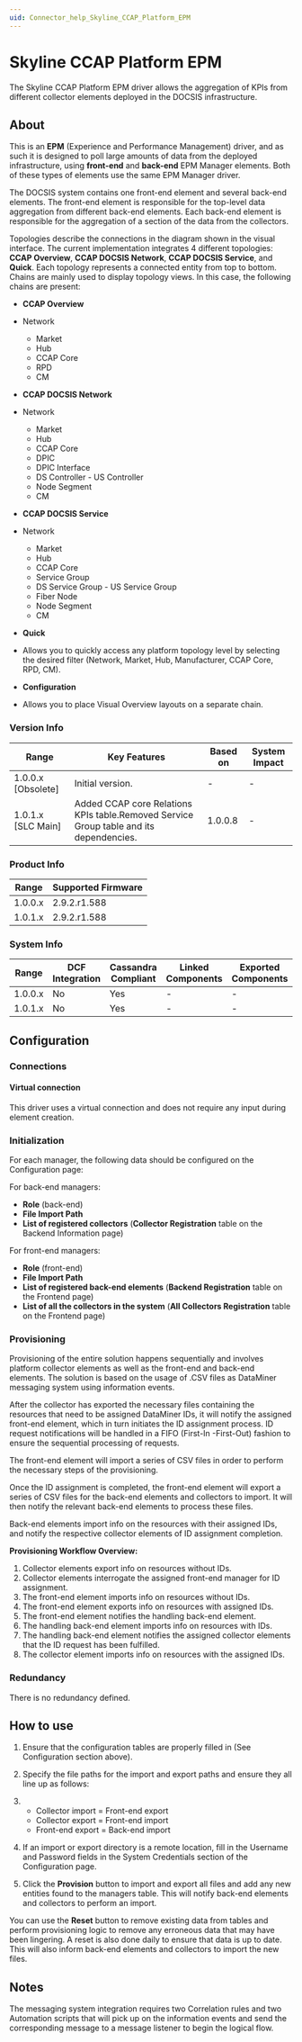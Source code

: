 ```yaml
---
uid: Connector_help_Skyline_CCAP_Platform_EPM
---
```


# Skyline CCAP Platform EPM

The Skyline CCAP Platform EPM driver allows the aggregation of KPIs from different collector elements deployed in the DOCSIS infrastructure.

## About

This is an **EPM** (Experience and Performance Management) driver, and as such it is designed to poll large amounts of data from the deployed infrastructure, using **front-end** and **back-end** EPM Manager elements. Both of these types of elements use the same EPM Manager driver.

The DOCSIS system contains one front-end element and several back-end elements. The front-end element is responsible for the top-level data aggregation from different back-end elements. Each back-end element is responsible for the aggregation of a section of the data from the collectors.

Topologies describe the connections in the diagram shown in the visual interface. The current implementation integrates 4 different topologies: **CCAP Overview**, **CCAP DOCSIS Network**, **CCAP DOCSIS Service**, and **Quick**. Each topology represents a connected entity from top to bottom. Chains are mainly used to display topology views. In this case, the following chains are present:

- **CCAP Overview**

- Network
  - Market
  - Hub
  - CCAP Core
  - RPD
  - CM

- **CCAP DOCSIS Network**

- Network
  - Market
  - Hub
  - CCAP Core
  - DPIC
  - DPIC Interface
  - DS Controller - US Controller
  - Node Segment
  - CM

- **CCAP DOCSIS Service**

- Network
  - Market
  - Hub
  - CCAP Core
  - Service Group
  - DS Service Group - US Service Group
  - Fiber Node
  - Node Segment
  - CM

- **Quick**

- Allows you to quickly access any platform topology level by selecting the desired filter (Network, Market, Hub, Manufacturer, CCAP Core, RPD, CM).

- **Configuration**

- Allows you to place Visual Overview layouts on a separate chain.

### Version Info

| **Range**            | **Key Features**                                                                       | **Based on** | **System Impact** |
|----------------------|----------------------------------------------------------------------------------------|--------------|-------------------|
| 1.0.0.x \[Obsolete\] | Initial version.                                                                       | \-           | \-                |
| 1.0.1.x \[SLC Main\] | Added CCAP core Relations KPIs table.Removed Service Group table and its dependencies. | 1.0.0.8      | \-                |

### Product Info

| **Range** | **Supported Firmware** |
|-----------|------------------------|
| 1.0.0.x   | 2.9.2.r1.588           |
| 1.0.1.x   | 2.9.2.r1.588           |

### System Info

| **Range** | **DCF Integration** | **Cassandra Compliant** | **Linked Components** | **Exported Components** |
|-----------|---------------------|-------------------------|-----------------------|-------------------------|
| 1.0.0.x   | No                  | Yes                     | \-                    | \-                      |
| 1.0.1.x   | No                  | Yes                     | \-                    | \-                      |

## Configuration

### Connections

#### Virtual connection

This driver uses a virtual connection and does not require any input during element creation.

### Initialization

For each manager, the following data should be configured on the Configuration page:

For back-end managers:

- **Role** (back-end)
- **File Import Path**
- **List of registered collectors** (**Collector Registration** table on the Backend Information page)

For front-end managers:

- **Role** (front-end)
- **File Import Path**
- **List of registered back-end elements** (**Backend Registration** table on the Frontend page)
- **List of all the collectors in the system** (**All Collectors Registration** table on the Frontend page)

### Provisioning

Provisioning of the entire solution happens sequentially and involves platform collector elements as well as the front-end and back-end elements. The solution is based on the usage of .CSV files as DataMiner messaging system using information events.

After the collector has exported the necessary files containing the resources that need to be assigned DataMiner IDs, it will notify the assigned front-end element, which in turn initiates the ID assignment process. ID request notifications will be handled in a FIFO (First-In -First-Out) fashion to ensure the sequential processing of requests.

The front-end element will import a series of CSV files in order to perform the necessary steps of the provisioning.

Once the ID assignment is completed, the front-end element will export a series of CSV files for the back-end elements and collectors to import. It will then notify the relevant back-end elements to process these files.

Back-end elements import info on the resources with their assigned IDs, and notify the respective collector elements of ID assignment completion.

**Provisioning Workflow Overview:**

1.  Collector elements export info on resources without IDs.
2.  Collector elements interrogate the assigned front-end manager for ID assignment.
3.  The front-end element imports info on resources without IDs.
4.  The front-end element exports info on resources with assigned IDs.
5.  The front-end element notifies the handling back-end element.
6.  The handling back-end element imports info on resources with IDs.
7.  The handling back-end element notifies the assigned collector elements that the ID request has been fulfilled.
8.  The collector element imports info on resources with the assigned IDs.

### Redundancy

There is no redundancy defined.

## How to use

1.  Ensure that the configuration tables are properly filled in (See Configuration section above).

2.  Specify the file paths for the import and export paths and ensure they all line up as follows:

3.  - Collector import = Front-end export
    - Collector export = Front-end import
    - Front-end export = Back-end import

4.  If an import or export directory is a remote location, fill in the Username and Password fields in the System Credentials section of the Configuration page.

5.  Click the **Provision** button to import and export all files and add any new entities found to the managers table. This will notify back-end elements and collectors to perform an import.

You can use the **Reset** button to remove existing data from tables and perform provisioning logic to remove any erroneous data that may have been lingering. A reset is also done daily to ensure that data is up to date. This will also inform back-end elements and collectors to import the new files.

## Notes

The messaging system integration requires two Correlation rules and two Automation scripts that will pick up on the information events and send the corresponding message to a message listener to begin the logical flow.
